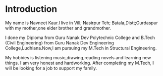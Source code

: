 # Introduction 
 My name is Navneet Kaur.I live in Vill; Nasirpur 
 Teh; Batala,Distt;Gurdaspur with my mother,one 
 elder brother and grandmother.
 
 I done my Diploma from Guru Nanak Dev Polytechnic 
 College and B.Tech (Civil Engineering) from Guru 
 Nanak Dev Engineering College,Ludhiana.Now,I am 
 pursuing my M.Tech in Structural Engineering.
 
 My hobbies is listening music,drawing,reading 
 novels and learning new things. I am very honest 
 and hardworking. After completing my M.Tech, I 
 will be looking for a job to support my family.
